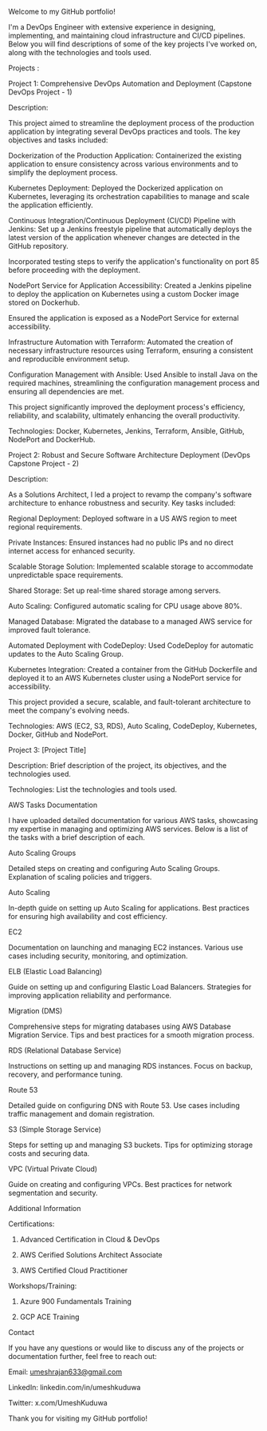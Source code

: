 Welcome to my GitHub portfolio!

I'm a DevOps Engineer with extensive experience in designing, implementing, and maintaining cloud infrastructure and CI/CD pipelines. Below you will find descriptions of some of the key projects I've worked on, along with the technologies and tools used.

Projects :

Project 1: Comprehensive DevOps Automation and Deployment (Capstone DevOps Project - 1)

Description:

This project aimed to streamline the deployment process of the production application by integrating several DevOps practices and tools. The key objectives and tasks included:

Dockerization of the Production Application: Containerized the existing application to ensure consistency across various environments and to simplify the deployment process.

Kubernetes Deployment: Deployed the Dockerized application on Kubernetes, leveraging its orchestration capabilities to manage and scale the application efficiently.

Continuous Integration/Continuous Deployment (CI/CD) Pipeline with Jenkins: Set up a Jenkins freestyle pipeline that automatically deploys the latest version of the application whenever changes are detected in the GitHub repository.

Incorporated testing steps to verify the application's functionality on port 85 before proceeding with the deployment.

NodePort Service for Application Accessibility: Created a Jenkins pipeline to deploy the application on Kubernetes using a custom Docker image stored on Dockerhub.

Ensured the application is exposed as a NodePort Service for external accessibility.

Infrastructure Automation with Terraform: Automated the creation of necessary infrastructure resources using Terraform, ensuring a consistent and reproducible environment setup.

Configuration Management with Ansible: Used Ansible to install Java on the required machines, streamlining the configuration management process and ensuring all dependencies are met.

This project significantly improved the deployment process's efficiency, reliability, and scalability, ultimately enhancing the overall productivity.

Technologies: Docker, Kubernetes, Jenkins, Terraform, Ansible, GitHub, NodePort and DockerHub.

Project 2: Robust and Secure Software Architecture Deployment (DevOps Capstone Project - 2)

Description:

As a Solutions Architect, I led a project to revamp the company's software architecture to enhance robustness and security. Key tasks included:

Regional Deployment: Deployed software in a US AWS region to meet regional requirements.

Private Instances: Ensured instances had no public IPs and no direct internet access for enhanced security.

Scalable Storage Solution: Implemented scalable storage to accommodate unpredictable space requirements.

Shared Storage: Set up real-time shared storage among servers.

Auto Scaling: Configured automatic scaling for CPU usage above 80%.

Managed Database: Migrated the database to a managed AWS service for improved fault tolerance.

Automated Deployment with CodeDeploy: Used CodeDeploy for automatic updates to the Auto Scaling Group.

Kubernetes Integration: Created a container from the GitHub Dockerfile and deployed it to an AWS Kubernetes cluster using a NodePort service for accessibility.

This project provided a secure, scalable, and fault-tolerant architecture to meet the company's evolving needs.

Technologies: AWS (EC2, S3, RDS), Auto Scaling, CodeDeploy, Kubernetes, Docker, GitHub and NodePort.

Project 3: [Project Title]

Description: Brief description of the project, its objectives, and the technologies used.

Technologies: List the technologies and tools used.

AWS Tasks Documentation

I have uploaded detailed documentation for various AWS tasks, showcasing my expertise in managing and optimizing AWS services. Below is a list of the tasks with a brief description of each.

Auto Scaling Groups

Detailed steps on creating and configuring Auto Scaling Groups.
Explanation of scaling policies and triggers.

Auto Scaling

In-depth guide on setting up Auto Scaling for applications.
Best practices for ensuring high availability and cost efficiency.

EC2

Documentation on launching and managing EC2 instances.
Various use cases including security, monitoring, and optimization.

ELB (Elastic Load Balancing)

Guide on setting up and configuring Elastic Load Balancers.
Strategies for improving application reliability and performance.

Migration (DMS)

Comprehensive steps for migrating databases using AWS Database Migration Service.
Tips and best practices for a smooth migration process.

RDS (Relational Database Service)

Instructions on setting up and managing RDS instances.
Focus on backup, recovery, and performance tuning.

Route 53

Detailed guide on configuring DNS with Route 53.
Use cases including traffic management and domain registration.

S3 (Simple Storage Service)

Steps for setting up and managing S3 buckets.
Tips for optimizing storage costs and securing data.

VPC (Virtual Private Cloud)

Guide on creating and configuring VPCs.
Best practices for network segmentation and security.

Additional Information

Certifications:

1. Advanced Certification in Cloud & DevOps

2. AWS Cerified Solutions Architect Associate

3. AWS Certified Cloud Practitioner

Workshops/Training:

1. Azure 900 Fundamentals Training

2. GCP ACE Training

Contact

If you have any questions or would like to discuss any of the projects or documentation further, feel free to reach out:

Email: umeshrajan633@gmail.com

LinkedIn: linkedin.com/in/umeshkuduwa

Twitter: x.com/UmeshKuduwa

Thank you for visiting my GitHub portfolio!
